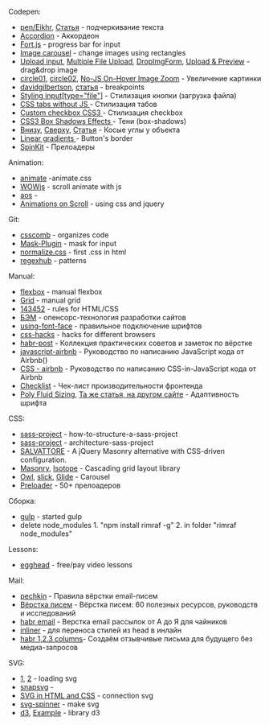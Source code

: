 Codepen:
* [pen/Eikhr](https://codepen.io/juanbrujo/pen/Eikhr), [Статья](http://prgssr.ru/development/sposoby-podcherkivaniya.html) - подчеркивание текста
* [Accordion](http://codepen.io/raubaca/pen/PZzpVe) - Аккордеон
* [Fort.js](https://codepen.io/idris/pen/LydKi) - progress bar for input
* [Image carousel](https://codepen.io/sfi0zy/pen/OQOExE) - change images using rectangles
* [Upload input](http://codepen.io/aaronvanston/pen/yNYOXR), [Multiple File Upload](http://codepen.io/maheshambure21/pen/vKQQmz), [DropImgForm](http://codepen.io/curdwithraisins/pen/xZmxxW), [Upload & Preview](http://codepen.io/mattsince87/pen/yadZXv) - drag&drop image
* [circle01](http://codepen.io/suhajdab/pen/ceLdj), [circle02](http://codepen.io/vineethtr/pen/BydLor), [No-JS On-Hover Image Zoom](http://codepen.io/dgca/pen/JYQvbj) - Увеличение картинки 
* [davidgilbertson](http://codepen.io/davidgilbertson/pen/aBpJzO), [статья](http://css-live.ru/articles-css/pravilnye-kontrolnye-tochki-v-css.html) - breakpoints
* [Styling input[type="file"]](https://codepen.io/docode/pen/LGYqbE) - Стилизация кнопки (загрузка файла)
* [CSS tabs without JS ](https://codepen.io/docode/pen/eJORLE) - Стилизация табов
* [Custom checkbox CSS3 ](https://codepen.io/docode/pen/yYWENN) - Стилизация checkbox
* [CSS3 Box Shadows Effects ](https://codepen.io/haibnu/pen/FxGsI) - Тени (box-shadows)
* [Внизу](https://codepen.io/agusesetiyono/pen/bVMaBm?editors=1100), [Сверху](https://codepen.io/tfirdaus/pen/pjqrpe), [Статья](http://pattern-blog.com.ua/article/skoshennyie-elementyi-na-css) - Косые углы у объекта
* [Linear gradients ](https://codepen.io/sfi0zy/pen/pZmadB) - Button's border
* [SpinKit](https://codepen.io/ibanez182/pen/YyJKde) - Прелоадеры

Animation:
* [animate](https://daneden.github.io/animate.css/) -animate.css
* [WOWjs](http://mynameismatthieu.com/WOW/) - scroll animate with js
* [aos](https://github.com/michalsnik/aos) - <div data-aos="animation_name">
* [Animations on Scroll](http://codepen.io/SitePoint/pen/warKXE) - using css and jquery

Git:
* [csscomb](https://github.com/i-akhmadullin/brackets-csscomb) - organizes code
* [Mask-Plugin](https://igorescobar.github.io/jQuery-Mask-Plugin/) - mask for input
* [normalize.css](https://github.com/necolas/normalize.css/) - first .css in html
* [regexhub](https://projects.lukehaas.me/regexhub/) - patterns

Manual:
* [flexbox](http://frontender.info/a-guide-to-flexbox/) - manual flexbox
* [Grid](https://css-tricks.com/snippets/css/complete-guide-grid/) - manual grid
* [143452](https://habrahabr.ru/post/143452/) - rules for HTML/CSS 
* [БЭМ](https://tech.yandex.ru/bem/) - опенсорс-технология разработки сайтов 
* [using-font-face](https://css-tricks.com/snippets/css/using-font-face/) - правильное подключение шрифтов
* [css-hacks](http://www.fix-css.com/cheat-sheets/css-hacks/) - hacks for different browsers
* [habr-post](https://habrahabr.ru/post/273471/) - Коллекция практических советов и заметок по вёрстке
* [javascript-airbnb](https://github.com/leonidlebedev/javascript-airbnb) - Руководство по написанию JavaScript кода от Airbnb()
* [CSS - airbnb](https://github.com/leonidlebedev/javascript-airbnb/tree/master/css-in-javascript) - Руководство по написанию CSS-in-JavaScript кода от Airbnb
* [Checklist](https://github.com/lex111/Front-End-Performance-Checklist#%D0%A8%D1%80%D0%B8%D1%84%D1%82%D1%8B) - Чек-лист производительности фронтенда
* [Poly Fluid Sizing](https://medium.com/@jakobud/css-polyfluidsizing-using-calc-vw-breakpoints-and-linear-equations-8e15505d21ab), [Та же статья, на другом сайте](https://www.smashingmagazine.com/2017/05/fluid-responsive-typography-css-poly-fluid-sizing/) - Адаптивность шрифта

CSS:
* [sass-project](http://thesassway.com/beginner/how-to-structure-a-sass-project) - how-to-structure-a-sass-project
* [sass-project](https://www.sitepoint.com/architecture-sass-project/) - architecture-sass-project
* [SALVATTORE](https://salvattore.js.org/) - A jQuery Masonry alternative with CSS-driven configuration.
* [Masonry](https://masonry.desandro.com/), [Isotope](https://isotope.metafizzy.co/layout-modes.html) - Cascading grid layout library
* [Owl](https://owlcarousel2.github.io/OwlCarousel2/), [slick](http://kenwheeler.github.io/slick/), [Glide](https://glidejs.com/) - Carousel
* [Preloader](http://nisnom.com/preloadery-loader/?_page=1) - 50+ прелоадеров
    

Сборка:
* [gulp](https://github.com/gulpjs/gulp/blob/master/docs/getting-started.md) - started gulp
* delete node_modules 1. "npm install rimraf -g" 2. in folder "rimraf node_modules"

Lessons:
* [egghead](https://egghead.io/lessons) - free/pay video lessons

Mail:
* [pechkin](https://habrahabr.ru/company/pechkin/blog/255819/) - Правила вёрстки email-писем
* [Вёрстка писем](https://habrahabr.ru/company/pechkin/blog/273677/) - Вёрстка писем: 60 полезных ресурсов, руководств и исследований
* [habr email](https://habrahabr.ru/post/252279/) - Верстка email рассылок от А до Я для чайников 
* [inliner](https://inliner.cm/) - для переноса стилей из head в инлайн 
* [habr 1,2,3 columns](https://habrahabr.ru/post/259793/)- Создаём отзывчивые письма для будущего без медиа-запросов

SVG:
* [1](http://loading.io/), [2](https://codegeekz.com/best-css-svg-loaders-and-spinners/) - loading svg
* [snapsvg](http://snapsvg.io/demos/#game) - 
* [SVG in HTML and CSS](http://codepen.io/yoksel/pen/xDIiq) - connection svg 
* [svg-spinner](http://articles.dappergentlemen.com/2015/01/13/svg-spinner/) - make svg 
* [d3](https://github.com/d3/d3), [Example](https://github.com/Mingun/d3/wiki/RU-%D0%93%D0%B0%D0%BB%D0%B5%D1%80%D0%B5%D1%8F-%D0%BF%D1%80%D0%B8%D0%BC%D0%B5%D1%80%D0%BE%D0%B2) - library d3

